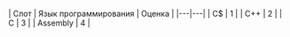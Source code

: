 | Слот | Язык программирования | Оценка |
|---|---|
| C$ | 1 |
| С++ | 2 |
| C | 3 |
| Assembly | 4 |
